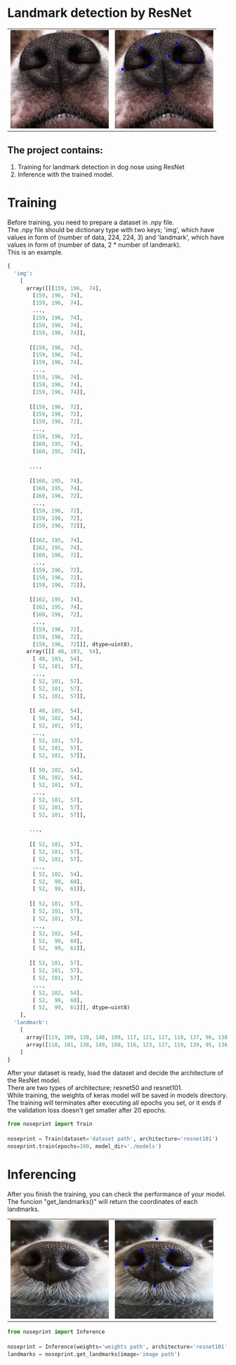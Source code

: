 # Landmark detection by ResNet
<table>
  <tr>
    <td><img src="image/nose.jpg"></td>
    <td><img src="image/landmark.png"></td>
  </tr>
</table>

## The project contains:
1. Training for landmark detection in dog nose using ResNet
2. Inference with the trained model.



# Training
Before training, you need to prepare a dataset in .npy file.\
The .npy file should be dictionary type with two keys; 'img', which have values in form of (number of data, 224, 224, 3) and 'landmark', which have values in form of (number of data, 2 * number of landmark).\
This is an example.

```python
{
  'img': 
    [
      array([[[159, 196,  74],
        [159, 196,  74],
        [159, 196,  74],
        ...,
        [159, 196,  74],
        [159, 196,  74],
        [159, 196,  74]],

       [[159, 196,  74],
        [159, 196,  74],
        [159, 196,  74],
        ...,
        [159, 196,  74],
        [159, 196,  74],
        [159, 196,  74]],

       [[159, 196,  72],
        [159, 196,  72],
        [159, 196,  72],
        ...,
        [159, 196,  72],
        [160, 195,  74],
        [160, 195,  74]],

       ...,

       [[160, 195,  74],
        [160, 195,  74],
        [160, 196,  72],
        ...,
        [159, 196,  72],
        [159, 196,  72],
        [159, 196,  72]],

       [[162, 195,  74],
        [162, 195,  74],
        [160, 196,  72],
        ...,
        [159, 196,  72],
        [159, 196,  72],
        [159, 196,  72]],

       [[162, 195,  74],
        [162, 195,  74],
        [160, 196,  72],
        ...,
        [159, 196,  72],
        [159, 196,  72],
        [159, 196,  72]]], dtype=uint8), 
      array([[[ 48, 103,  54],
        [ 48, 103,  54],
        [ 52, 101,  57],
        ...,
        [ 52, 101,  57],
        [ 52, 101,  57],
        [ 52, 101,  57]],

       [[ 48, 103,  54],
        [ 50, 102,  54],
        [ 52, 101,  57],
        ...,
        [ 52, 101,  57],
        [ 52, 101,  57],
        [ 52, 101,  57]],

       [[ 50, 102,  54],
        [ 50, 102,  54],
        [ 52, 101,  57],
        ...,
        [ 52, 101,  57],
        [ 52, 101,  57],
        [ 52, 101,  57]],

       ...,

       [[ 52, 101,  57],
        [ 52, 101,  57],
        [ 52, 101,  57],
        ...,
        [ 52, 102,  54],
        [ 52,  99,  60],
        [ 52,  99,  61]],

       [[ 52, 101,  57],
        [ 52, 101,  57],
        [ 52, 101,  57],
        ...,
        [ 52, 102,  54],
        [ 52,  99,  60],
        [ 52,  99,  61]],

       [[ 52, 101,  57],
        [ 52, 101,  57],
        [ 52, 101,  57],
        ...,
        [ 52, 102,  54],
        [ 52,  99,  60],
        [ 52,  99,  61]]], dtype=uint8)
    ], 
  'landmark': 
    [
      array([119, 100, 138, 148, 109, 117, 121, 127, 118, 137, 96, 138, 143, 106, 138, 121, 148, 125, 154, 116], dtype=object), 
      array([118, 101, 138, 149, 108, 116, 123, 127, 119, 139, 95, 136, 142, 108, 134, 117, 142, 125, 152, 115], dtype=object)
    ]
}
```

After your dataset is ready, load the dataset and decide the architecture of the ResNet model.\
There are two types of architecture; resnet50 and resnet101.\
While training, the weights of keras model will be saved in models directory.\
The training will terminates after executing all epochs you set, or it ends if the validation loss doesn't get smaller after 20 epochs. 

```python
from noseprint import Train

noseprint = Train(dataset='dataset path', architecture='resnet101')
noseprint.train(epochs=100, model_dir='./models')
```

# Inferencing
After you finish the training, you can check the performance of your model.\
The funcion "get_landmarks()" will return the coordinates of each landmarks.

<table>
  <tr>
    <td><img src="image/nose2.jpg"></td>
    <td><img src="image/landmark2.png"></td>
  </tr>
</table>

```python
from noseprint import Inference

noseprint = Inference(weights='weights path', architecture='resnet101', num_landmarks=10)
landmarks = noseprint.get_landmarks(image='image path')
```

